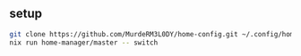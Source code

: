 ## setup
```bash
git clone https://github.com/MurdeRM3L0DY/home-config.git ~/.config/home-manager
nix run home-manager/master -- switch
```
